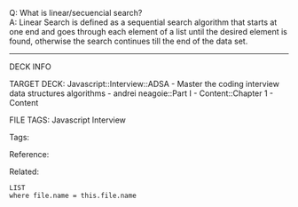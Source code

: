 Q: What is linear/secuencial search?  
A: Linear Search is defined as a sequential search algorithm that starts at one end and goes through each element of a list until the desired element is found, otherwise the search continues till the end of the data set.
<!--ID: 1690027053785-->

---

DECK INFO

TARGET DECK: Javascript::Interview::ADSA - Master the coding interview data structures algorithms - andrei neagoie::Part I - Content::Chapter 1 - Content

FILE TAGS: Javascript Interview

Tags:

Reference:

Related:

```dataview
LIST
where file.name = this.file.name
```
